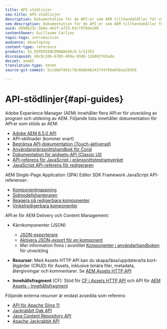 ```yaml
---
title: API-stödlinjer
seo-title: API-stödlinjer
description: Dokumentation för de API:er som AEM tillhandahåller för utveckling av program
seo-description: Dokumentation för de API:er som AEM tillhandahåller för utveckling av program
uuid: d998b23c-5b0a-462f-a733-02cf979de2d0
contentOwner: Guillaume Carlino
topic-tags: introduction
audience: developing
content-type: reference
products: SG_EXPERIENCEMANAGER/6.5/SITES
discoiquuid: d8c9c2db-6709-409a-93d0-11b802763ada
docset: aem65
translation-type: tm+mt
source-git-commit: b1cbb6fd42c78c068846243734798e658aa28d59

---
```



# API-stödlinjer{#api-guides}

Adobe Experience Manager (AEM) innehåller flera API:er för utveckling av program och utökning av AEM. Följande lista innehåller dokumentation för API:er som stöds av AEM:

* [Adobe AEM 6.5.0 API](https://helpx.adobe.com/experience-manager/6-5/sites/developing/using/reference-materials/javadoc/index.html)
* API-skillnader (kommer snart)
* [Begränsa API-dokumentation (Touch-aktiverad)](https://helpx.adobe.com/experience-manager/6-5/sites/developing/using/reference-materials/granite-ui/api/index.html)
* [Användargränssnittshandbok för Coral](https://helpx.adobe.com/experience-manager/6-5/sites/developing/using/reference-materials/coral-ui/coralui3/index.html)
* [Dokumentation för widgets-API (Classic UI)](https://helpx.adobe.com/experience-manager/6-5/sites/developing/using/reference-materials/widgets-api/index.html)
* [API-referens för JavaScript i gränssnittstestramverket](https://helpx.adobe.com/experience-manager/6-5/sites/developing/using/reference-materials/test-api/index.html)
* [JavaScript API-referens för redigeraren](https://helpx.adobe.com/experience-manager/6-5/sites/developing/using/reference-materials/jsdoc/ui-touch/editor-core/index.html)

AEM Single-Page Application (SPA) Editor SDK Framework JavaScript API-referenser:

* [Komponentmappning](https://www.npmjs.com/package/@adobe/cq-spa-component-mapping)
* [Sidmodellshanteraren](https://www.npmjs.com/package/@adobe/cq-spa-page-model-manager)
* [Reagera på redigerbara komponenter](https://www.npmjs.com/package/@adobe/cq-react-editable-components)
* [Vinkelredigerbara komponenter](https://www.npmjs.com/package/@adobe/cq-angular-editable-components)

API:er för AEM Delivery och Content Management:

* Kärnkomponenter (JSON)

   * [JSON-exporterare](/help/sites-developing/json-exporter.md)
   * [Aktivera JSON-export för en komponent](/help/sites-developing/json-exporter-components.md)
   * Mer information finns i avsnittet [Komponenter i användarhandboken](https://helpx.adobe.com/experience-manager/6-5/sites/developing/user-guide.html?topic=/experience-manager/6-4/sites/developing/morehelp/components.ug.js) för utveckling

* **Resurser**: Med Assets HTTP API kan du skapa/läsa/uppdatera/ta bort-åtgärder (CRUD) för Assets, inklusive binära filer, metadata, återgivningar och kommentarer. Se [AEM Assets HTTP API](/help/assets/mac-api-assets.md)

* **Innehållsfragment** (CF): Stöd för [CF i Assets HTTP API](/help/assets/assets-api-content-fragments.md) och API för [AEM Assets - Innehållsfragment](https://helpx.adobe.com/experience-manager/6-5/sites/developing/using/reference-materials/assets-api-content-fragments/index.html)

Följande externa resurser är endast avsedda som referens:

* [API för Apache Sling 11](https://sling.apache.org/apidocs/sling11/)
* [Jackrabbit Oak API](https://jackrabbit.apache.org/oak/docs/oak_api/overview.html)
* [Java Content Repository API](https://docs.adobe.com/docs/en/spec/javax.jcr/javadocs/jcr-2.0/index.html)
* [Apache Jackrabbit API](https://jackrabbit.apache.org/api)
